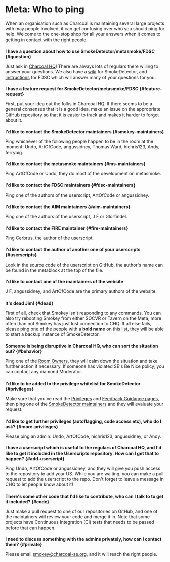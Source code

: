 # Meta: Who to ping

When an organisation such as Charcoal is maintaining several large projects with may people involved, it can get confusing over who you should ping for help. Welcome to the one-stop shop for all your answers when it comes to getting in contact with the right people.

<section>

## I have a question about how to use SmokeDetector/metasmoke/FDSC {#question}

Just ask in [Charcoal HQ](http://chat.stackexchange.com/rooms/11540/charcoal-hq)! There are always lots of regulars there willing to answer your questions. We also have a [wiki](https://charcoal-se.org/smokey) for SmokeDetector, and [instructions](https://github.com/Charcoal-SE/Userscripts/wiki/FDSC) for FDSC which will answer many of your questions for you.
</section>
<section>

## I have a feature request for SmokeDetector/metasmoke/FDSC {#feature-request}

First, put your idea out the folks in Charcoal HQ. If there seems to be a general consensus that it is a good idea, make an issue on the appropriate GitHub repository so that it is easier to track and makes it harder to forget about it.
</section>
<section>

## I'd like to contact the SmokeDetector maintainers {#smokey-maintainers}

Ping whichever of the following people happen to be in the room at the moment: Undo, ArtOfCode, angussidney, Thomas Ward, hichris123, Andy, ferrybig.
</section>
<section>

## I'd like to contact the metasmoke maintainers {#ms-maintainers}

Ping ArtOfCode or Undo, they do most of the development on metasmoke.
</section>
<section>

## I'd like to contact the FDSC maintainers {#fdsc-maintainers}

Ping one of the authors of the userscript, ArtOfCode or angussidney.
</section>
<section>

## I'd like to contact the AIM maintainers {#aim-maintainers}

Ping one of the authors of the userscript, J F or Glorfindel.
</section>
<section>

## I'd like to contact the FIRE maintainer {#fire-maintainers}

Ping Cerbrus, the author of the userscript.
</section>
<section>

## I'd like to contact the author of another one of your userscripts {#userscripts}

Look in the source code of the userscript on GitHub, the author's name can be found in the metablock at the top of the file.
</section>
<section>

## I'd like to contact one of the maintainers of the website

J F, angussidney, and ArtOfCode are the primary authors of the website.
</section>
<section>

## It's dead Jim! {#dead}

First of all, check that Smokey isn't responding to any commands. You can also try rebooting Smokey from either SOCVR or Tavern on the Meta, more often than not Smokey has just lost connection to CHQ. If all else fails, please ping one of the people with a **bold name** on [this list](/people.html), they will be able to start a backup instance of SmokeDetector.
</section>
<section>

## Someone is being disruptive in Charcoal HQ, who can sort the situation out? {#behavior}

Ping one of the [Room Owners](http://chat.stackexchange.com/rooms/info/11540/charcoal-hq#room-ownercards), they will calm down the situation and take further action if necessary. If someone has violated SE's Be Nice policy, you can contact any diamond Moderator.
</section>
<section>

## I'd like to be added to the privilege whitelist for SmokeDetector {#privileges}

Make sure that you've read the [Privileges](https://github.com/Charcoal-SE/SmokeDetector/wiki/Privileges) and [Feedback Guidance pages](https://github.com/Charcoal-SE/SmokeDetector/wiki/Feedback-Guidance), then ping one of the [SmokeDetector maintainers](#smokey-maintainers) and they will evaluate your request.
</section>
<section>

## I'd like to get further privileges (autoflagging, code access etc), who do I ask? {#more-privileges}

Please ping an admin: Undo, ArtOfCode, hichris123, angussidney, or Andy.
</section>
<section>

## I have a userscript which is useful to the regulars of Charcoal HQ, and I'd like to get it included in the Userscripts repository. How can I get that to happen? {#add-userscript}

Ping Undo, ArtOfCode or angussidney, and they will give you push access to the repository to add your US. While you are waiting, you can make a pull request to add the userscript to the repo. Don't forget to leave a message in CHQ to let people know about it!
</section>
<section>

## There's some other code that I'd like to contribute, who can I talk to to get it included? {#code}

Just make a pull request to one of our repositories on GitHub, and one of the maintainers will review your code and merge it in. Note that some projects have Continuous Integration (CI) tests that needs to be passed before that can happen.
</section>
<section>

## I need to discuss something with the admins privately, how can I contact them? {#private}

Please email <smokey@charcoal-se.org>, and it will reach the right people.
</section>

<style>h2 { font-size: 1em }</style>
